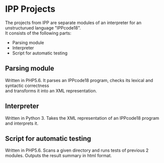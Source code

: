 # IPP Projects
The projects from IPP are separate modules of an interpreter for an unstructurued language "IPPcode18".  
It consists of the following parts:
  * Parsing module
  * Interpreter
  * Script for automatic testing
  
## Parsing module
Written in PHP5.6. It parses an IPPcode18 program, checks its lexical and syntactic correctness  
and transforms it into an XML representation.

## Interpreter
Written in Python 3. Takes the XML representation of an IPPcode18 program and interprets it.

## Script for automatic testing
Written in PHP5.6. Scans a given directory and runs tests of previous 2 modules. Outputs the result summary in html format.

